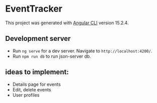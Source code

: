 # EventTracker

This project was generated with [Angular CLI](https://github.com/angular/angular-cli) version 15.2.4.

## Development server

- Run `ng serve` for a dev server. Navigate to `http://localhost:4200/`.
- Run `npm run db` to run json-server db.

## ideas to implement:

- Details page for events
- Edit, delete events
- User profiles
